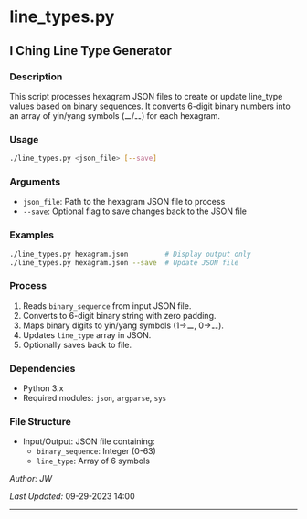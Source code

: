 # line_types.py

## I Ching Line Type Generator

### Description
This script processes hexagram JSON files to create or update line_type values based on binary sequences. It converts 6-digit binary numbers into an array of yin/yang symbols (⚊/⚋) for each hexagram.

### Usage
```bash
./line_types.py <json_file> [--save]
```

### Arguments
- `json_file`: Path to the hexagram JSON file to process
- `--save`: Optional flag to save changes back to the JSON file

### Examples
```bash
./line_types.py hexagram.json         # Display output only
./line_types.py hexagram.json --save  # Update JSON file
```

### Process
1. Reads `binary_sequence` from input JSON file.
2. Converts to 6-digit binary string with zero padding.
3. Maps binary digits to yin/yang symbols (1->⚊, 0->⚋).
4. Updates `line_type` array in JSON.
5. Optionally saves back to file.

### Dependencies
- Python 3.x
- Required modules: `json`, `argparse`, `sys`

### File Structure
- Input/Output: JSON file containing:
  - `binary_sequence`: Integer (0-63)
  - `line_type`: Array of 6 symbols

*Author: JW*

*Last Updated:* 09-29-2023 14:00

---

